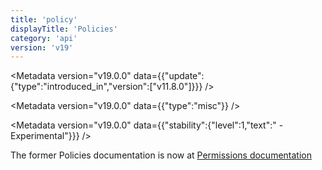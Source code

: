 ```yaml
---
title: 'policy'
displayTitle: 'Policies'
category: 'api'
version: 'v19'
---
```


<Metadata version="v19.0.0" data={{"update":{"type":"introduced_in","version":["v11.8.0"]}}} />

<Metadata version="v19.0.0" data={{"type":"misc"}} />

<Metadata version="v19.0.0" data={{"stability":{"level":1,"text":" - Experimental"}}} />

The former Policies documentation is now at [Permissions documentation][]

[Permissions documentation]: /api/v19/permissions#policies
